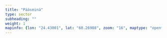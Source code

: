 ```yaml
---
title: "Pääseinä"
type: sector
subheading: ""
weight: 1
mapinfo: {lon: "24.43001", lat: "60.26908", zoom: "16", maptype: "opentopomap", polygon: [[24.430006, 60.26928],[24.43001,60.26908],[24.43048,60.26877],[24.43055,60.26880],[24.4301,60.26928],[24.430006,60.26928]]}
--- 
```

